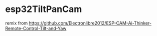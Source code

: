 # esp32TiltPanCam
remix from https://github.com/Electronlibre2012/ESP-CAM-Ai-Thinker-Remote-Control-Tilt-and-Yaw

